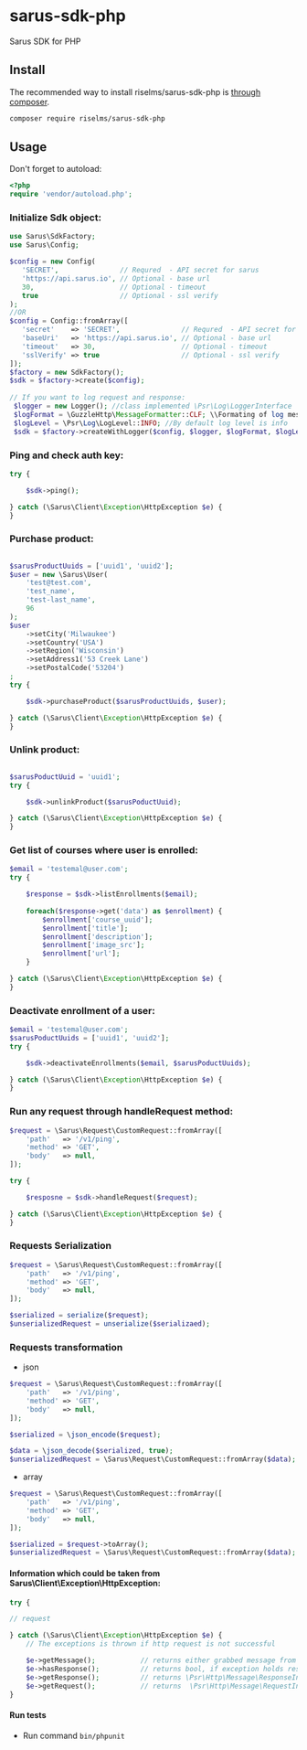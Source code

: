 # sarus-sdk-php
Sarus SDK for PHP

## Install

The recommended way to install riselms/sarus-sdk-php is [through composer](http://getcomposer.org).

```bash
composer require riselms/sarus-sdk-php
```

## Usage

Don't forget to autoload:

```php
<?php
require 'vendor/autoload.php';
```

### Initialize Sdk object:

```php
use Sarus\SdkFactory;
use Sarus\Config;

$config = new Config(
   'SECRET',               // Requred  - API secret for sarus    
   'https://api.sarus.io', // Optional - base url
   30,                     // Optional - timeout
   true                    // Optional - ssl verify
);
//OR
$config = Config::fromArray([
   'secret'    => 'SECRET',               // Requred  - API secret for sarus    
   'baseUri'   => 'https://api.sarus.io', // Optional - base url
   'timeout'   => 30,                     // Optional - timeout
   'sslVerify' => true                    // Optional - ssl verify
]);
$factory = new SdkFactory();
$sdk = $factory->create($config);
 
// If you want to log request and response:
 $logger = new Logger(); //class implemented \Psr\Log\LoggerInterface
 $logFormat = \GuzzleHttp\MessageFormatter::CLF; \\Formating of log message
 $logLevel = \Psr\Log\LogLevel::INFO; //By default log level is info
 $sdk = $factory->createWithLogger($config, $logger, $logFormat, $logLevel);
```
### Ping and check auth key:
```php
try {

    $sdk->ping();

} catch (\Sarus\Client\Exception\HttpException $e) {
}
```

### Purchase product:
```php

$sarusProductUuids = ['uuid1', 'uuid2'];
$user = new \Sarus\User(
    'test@test.com',
    'test_name',
    'test-last_name',
    96
);
$user
    ->setCity('Milwaukee')
    ->setCountry('USA')
    ->setRegion('Wisconsin')
    ->setAddress1('53 Creek Lane')
    ->setPostalCode('53204')
;
try {

    $sdk->purchaseProduct($sarusProductUuids, $user);

} catch (\Sarus\Client\Exception\HttpException $e) {
}
```

### Unlink product:

```php

$sarusPoductUuid = 'uuid1';
try {

    $sdk->unlinkProduct($sarusPoductUuid);

} catch (\Sarus\Client\Exception\HttpException $e) {
}
```

### Get list of courses where user is enrolled:
```php
$email = 'testemal@user.com';
try {

    $response = $sdk->listEnrollments($email);
    
    foreach($response->get('data') as $enrollment) {
        $enrollment['course_uuid'];
        $enrollment['title'];
        $enrollment['description'];
        $enrollment['image_src'];
        $enrollment['url'];
    }

} catch (\Sarus\Client\Exception\HttpException $e) {
}
```

### Deactivate enrollment of a user:
```php
$email = 'testemal@user.com';
$sarusPoductUuids = ['uuid1', 'uuid2'];
try {

    $sdk->deactivateEnrollments($email, $sarusPoductUuids);

} catch (\Sarus\Client\Exception\HttpException $e) {
}
```

### Run any request through handleRequest method:
```php
$request = \Sarus\Request\CustomRequest::fromArray([
    'path'   => '/v1/ping',
    'method' => 'GET',
    'body'   => null,
]);

try {

    $resposne = $sdk->handleRequest($request);

} catch (\Sarus\Client\Exception\HttpException $e) {
}
```

### Requests Serialization
```php
$request = \Sarus\Request\CustomRequest::fromArray([
    'path'   => '/v1/ping',
    'method' => 'GET',
    'body'   => null,
]);

$serialized = serialize($request);
$unserializedRequest = unserialize($serializaed);
```

### Requests transformation
- json
```php
$request = \Sarus\Request\CustomRequest::fromArray([
    'path'   => '/v1/ping',
    'method' => 'GET',
    'body'   => null,
]);

$serialized = \json_encode($request);

$data = \json_decode($serialized, true);
$unserializedRequest = \Sarus\Request\CustomRequest::fromArray($data);
```

- array
```php
$request = \Sarus\Request\CustomRequest::fromArray([
    'path'   => '/v1/ping',
    'method' => 'GET',
    'body'   => null,
]);

$serialized = $request->toArray();
$unserializedRequest = \Sarus\Request\CustomRequest::fromArray($data);
```

#### Information which could be taken from Sarus\Client\Exception\HttpException:
```php
try {

// request

} catch (\Sarus\Client\Exception\HttpException $e) {
    // The exceptions is thrown if http request is not successful

    $e->getMessage();           // returns either grabbed message from response body or reason phrase
    $e->hasResponse();          // returns bool, if exception holds response object
    $e->getResponse();          // returns \Psr\Http\Message\ResponseInterface
    $e->getRequest();           // returns  \Psr\Http\Message\RequestInterface
}
```

#### Run tests
- Run command `bin/phpunit`

